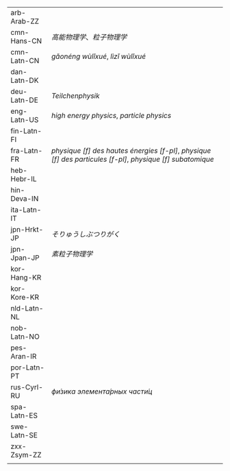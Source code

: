 | | |
|-|-|
| arb-Arab-ZZ |  |
| cmn-Hans-CN | _高能物理学_、_粒子物理学_ |
| cmn-Latn-CN | _gǎonéng wùlǐxué_, _lìzǐ wùlǐxué_ |
| dan-Latn-DK |  |
| deu-Latn-DE | _Teilchenphysik_ |
| eng-Latn-US | _high energy physics_, _particle physics_ |
| fin-Latn-FI |  |
| fra-Latn-FR | _physique [f] des hautes énergies [f-pl]_, _physique [f] des particules [f-pl]_, _physique [f] subatomique_ |
| heb-Hebr-IL |  |
| hin-Deva-IN |  |
| ita-Latn-IT |  |
| jpn-Hrkt-JP | _そりゅうしぶつりがく_ |
| jpn-Jpan-JP | _素粒子物理学_ |
| kor-Hang-KR |  |
| kor-Kore-KR |  |
| nld-Latn-NL |  |
| nob-Latn-NO |  |
| pes-Aran-IR |  |
| por-Latn-PT |  |
| rus-Cyrl-RU | _фи́зика элемента́рных части́ц_ |
| spa-Latn-ES |  |
| swe-Latn-SE |  |
| zxx-Zsym-ZZ |  |
|  |  |
